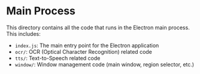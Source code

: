 # Main Process

This directory contains all the code that runs in the Electron main process. This includes:

- `index.js`: The main entry point for the Electron application
- `ocr/`: OCR (Optical Character Recognition) related code
- `tts/`: Text-to-Speech related code
- `window/`: Window management code (main window, region selector, etc.) 